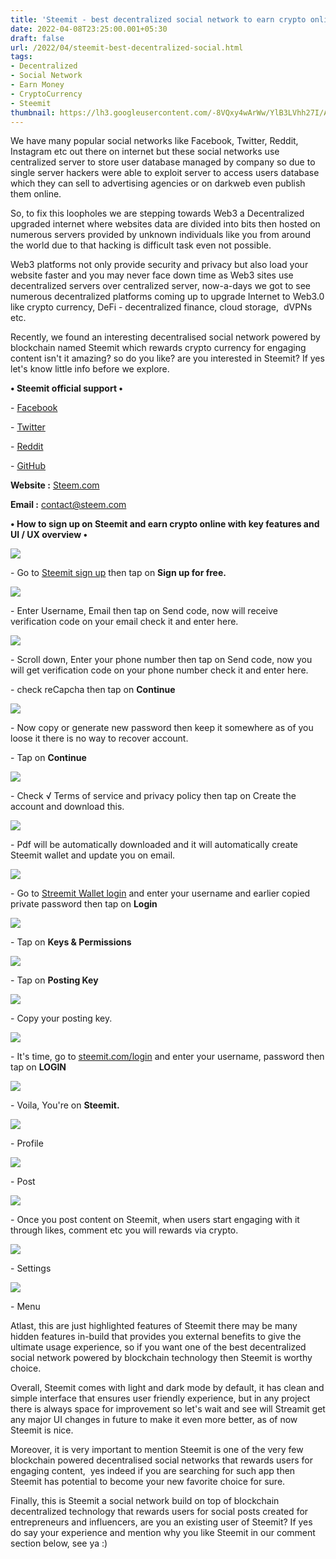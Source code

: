 ```yaml
---
title: 'Steemit - best decentralized social network to earn crypto online.'
date: 2022-04-08T23:25:00.001+05:30
draft: false
url: /2022/04/steemit-best-decentralized-social.html
tags: 
- Decentralized
- Social Network
- Earn Money
- CryptoCurrency
- Steemit
thumbnail: https://lh3.googleusercontent.com/-8VQxy4wArWw/YlB3LVhh27I/AAAAAAAAKGU/wUaYozDUE009AyEsmAIDKTYklEl61xpwwCNcBGAsYHQ/s1600/1649440554387146-0.png
---
```


  

We have many popular social networks like Facebook, Twitter, Reddit, Instagram etc out there on internet but these social networks use centralized server to store user database managed by company so due to single server hackers were able to exploit server to access users database which they can sell to advertising agencies or on darkweb even publish them online.

  

So, to fix this loopholes we are stepping towards Web3 a Decentralized upgraded internet where websites data are divided into bits then hosted on numerous servers provided by unknown individuals like you from around the world due to that hacking is difficult task even not possible.

  

Web3 platforms not only provide security and privacy but also load your website faster and you may never face down time as Web3 sites use decentralized servers over centralized server, now-a-days we got to see numerous decentralized platforms coming up to upgrade Internet to Web3.0 like crypto currency, DeFi - decentralized finance, cloud storage,  dVPNs etc.

  

Recently, we found an interesting decentralised social network powered by blockchain named Steemit which rewards crypto currency for engaging content isn't it amazing? so do you like? are you interested in Steemit? If yes let's know little info before we explore.

  

**• Steemit official support •**

\- [Facebook](https://www.facebook.com/steemit/)

\- [Twitter](https://twitter.com/steemit)

\- [Reddit](https://www.reddit.com/r/steemit/)

\- [GitHub](https://github.com/steemit)

  

**Website :** [Steem.com](http://Steemit.com)

**Email :** [contact@steem.com](mailto:contact@steem.com)

**• How to sign up on Steemit and earn crypto online with key features and UI / UX overview •**

 **![](https://lh3.googleusercontent.com/-Dl07CwU7sDE/YlB3KndjpII/AAAAAAAAKGQ/eM9xbFh4h8kmMIJmVNgG9FV8Zud4BRq7wCNcBGAsYHQ/s1600/1649440550549965-1.png)** 

\- Go to [Steemit sign up](https://signup.steemit.com/) then tap on **Sign up for free.**

 **![](https://lh3.googleusercontent.com/-4JPZT0ti1Fw/YlB3JuCI35I/AAAAAAAAKGM/6R7shiMtL5Yup9T7jxcpr91QwcW39ggRACNcBGAsYHQ/s1600/1649440547072252-2.png)** 

  

\- Enter Username, Email then tap on Send code, now will receive verification code on your email check it and enter here.

  

 ![](https://lh3.googleusercontent.com/-ysuH8A9m8Iw/YlB3IswnSlI/AAAAAAAAKGI/j4eDRB2CWcMqQJ5iXBS5d4Sn2vhFtugHgCNcBGAsYHQ/s1600/1649440543557862-3.png) 

\- Scroll down, Enter your phone number then tap on Send code, now you will get verification code on your phone number check it and enter here.

  

\- check reCapcha then tap on **Continue**

  

 ![](https://lh3.googleusercontent.com/-oLI0OVHBEbw/YlB3H0yq8SI/AAAAAAAAKGE/yBUefsZLsKY4Pke9g5enCD3RimCGKoxigCNcBGAsYHQ/s1600/1649440539370542-4.png) 

  

\- Now copy or generate new password then keep it somewhere as of you loose it there is no way to recover account.

  

\- Tap on **Continue**

 **![](https://lh3.googleusercontent.com/-jckZBXTHRuE/YlB3G3sT6bI/AAAAAAAAKGA/J1NTftBjY_g7Z44ARYcfdiobBOtXVi1kwCNcBGAsYHQ/s1600/1649440533779565-5.png)**   

\- Check √ Terms of service and privacy policy then tap on Create the account and download this.

  

 ![](https://lh3.googleusercontent.com/-Tx7LDH-z0Og/YlB3FYQvBAI/AAAAAAAAKF8/L5p6plDHZ8QA6pH50AAs5fAXQBnwZb4TgCNcBGAsYHQ/s1600/1649440530199409-6.png) 

  

\- Pdf will be automatically downloaded and it will automatically create Steemit wallet and update you on email. 

  

 **![](https://lh3.googleusercontent.com/-UcCM7hDD9H4/YlB3EZ0ZPgI/AAAAAAAAKF4/qf9qyw6h6okzlwiYUF5MajrTxVZm5bKtQCNcBGAsYHQ/s1600/1649440526875293-7.png)** 

\- Go to [Streemit Wallet login](https://steemitwallet.com/) and enter your username and earlier copied private password then tap on **Login**

 **![](https://lh3.googleusercontent.com/-KAk5EF14DvY/YlB3Dg4vOKI/AAAAAAAAKF0/L_BsGzwmfS8bLMVkb7o23EeEzxEwSIqnACNcBGAsYHQ/s1600/1649440523106651-8.png)** 

\- Tap on **Keys & Permissions**

 **![](https://lh3.googleusercontent.com/-p9YrKpCqckw/YlB3CoTqRPI/AAAAAAAAKFw/KY39c2V1vXMPHpl_QYA5MMh4cq_piLTcACNcBGAsYHQ/s1600/1649440518861389-9.png)** 

\- Tap on **Posting Key**

 **![](https://lh3.googleusercontent.com/-9FlHKSfidYI/YlB3BjkH3VI/AAAAAAAAKFs/1ob8-FX615kA8eDrXwZ43E7BnJK9FvnkACNcBGAsYHQ/s1600/1649440515250419-10.png)** 

\- Copy your posting key.

  

 ![](https://lh3.googleusercontent.com/-N43BkTrZGKc/YlB3AmlGqWI/AAAAAAAAKFo/AFuwhx5i6W4pfE557ShZ7l2ZSc4tqtcTACNcBGAsYHQ/s1600/1649440511815482-11.png) 

  

\- It's time, go to [steemit.com/login](http://steemit.com/login) and enter your username, password then tap on **LOGIN**

 **![](https://lh3.googleusercontent.com/-kwOWOtoakRw/YlB2_z5cnvI/AAAAAAAAKFk/P4b0X4urLA4XZURxYX88b7I8a2hla5OrACNcBGAsYHQ/s1600/1649440508328157-12.png)** 

\- Voila, You're on **Steemit.**

 ![](https://lh3.googleusercontent.com/-oijZC3z_OaY/YlB2-9mlCKI/AAAAAAAAKFg/LCDPXpba51A3k63_MBsklqDG4DA7DPnDACNcBGAsYHQ/s1600/1649440505073234-13.png) 

\- Profile

  

 ![](https://lh3.googleusercontent.com/-0WvQuJl5sOY/YlB2-HiXbBI/AAAAAAAAKFc/9goWo1JiqOA_yXAZ2emJvtlKK6IY0KVGgCNcBGAsYHQ/s1600/1649440501724832-14.png) 

  

\- Post 

  

 ![](https://lh3.googleusercontent.com/-Xo7rqmKkgPc/YlB29VjFLrI/AAAAAAAAKFY/l6dre125TnM2dp5GUjp6gwPT-uoJobckgCNcBGAsYHQ/s1600/1649440497905111-15.png) 

  

  

\- Once you post content on Steemit, when users start engaging with it through likes, comment etc you will rewards via crypto.

  

  

 ![](https://lh3.googleusercontent.com/-C_El77fqS8A/YlB28eOriRI/AAAAAAAAKFU/PZQi_RSFfZ05PuLkjKr0Opp2P4eH0u0CQCNcBGAsYHQ/s1600/1649440493793600-16.png) 

  

\- Settings

  

 ![](https://lh3.googleusercontent.com/-eRFx0_s4M4s/YlB27Zug_qI/AAAAAAAAKFQ/4ZVbLVH-7iAPBqoNMf-Zw07ckWA5DTuxQCNcBGAsYHQ/s1600/1649440489689549-17.png) 

  

\- Menu

  

Atlast, this are just highlighted features of Steemit there may be many hidden features in-build that provides you external benefits to give the ultimate usage experience, so if you want one of the best decentralized social network powered by blockchain technology then Steemit is worthy choice.

  

Overall, Steemit comes with light and dark mode by default, it has clean and simple interface that ensures user friendly experience, but in any project there is always space for improvement so let's wait and see will Streamit get any major UI changes in future to make it even more better, as of now Steemit is nice.

  

Moreover, it is very important to mention Steemit is one of the very few blockchain powered decentralised social networks that rewards users for engaging content,  yes indeed if you are searching for such app then Steemit has potential to become your new favorite choice for sure.

  

Finally, this is Steemit a social network build on top of blockchain decentralized technology that rewards users for social posts created for entrepreneurs and influencers, are you an existing user of Steemit? If yes do say your experience and mention why you like Steemit in our comment section below, see ya :)